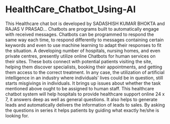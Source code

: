 # HealthCare_Chatbot_Using-AI
This Healthcare chat bot is developed by SADASHISH KUMAR BHOKTA and RAJAS V PRASAD...
Chatbots are programs built to automatically engage with received messages. Chatbots can be programmed to respond the same way each time, to respond differently to messages containing certain keywords and even to use machine learning to adapt their responses to fit the situation. A developing number of hospitals, nursing homes, and even private centres, presently utilize online Chatbots for human services on their sites. These bots connect with potential patients visiting the site, helping them discover specialists, booking their appointments, and getting them access to the correct treatment. In any case, the utilization of artificial intelligence in an industry where individuals’ lives could be in question, still starts misgivings in individuals. It brings up issues about whether the task mentioned above ought to be assigned to human staff. This healthcare chatbot system will help hospitals to provide healthcare support online 24 x 7, it answers deep as well as general questions. It also helps to generate leads and automatically delivers the information of leads to sales. By asking the questions in series it helps patients by guiding what exactly he/she is looking for.
